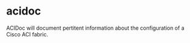 acidoc
======

ACIDoc will document pertitent information about the configuration of a Cisco ACI fabric. 
